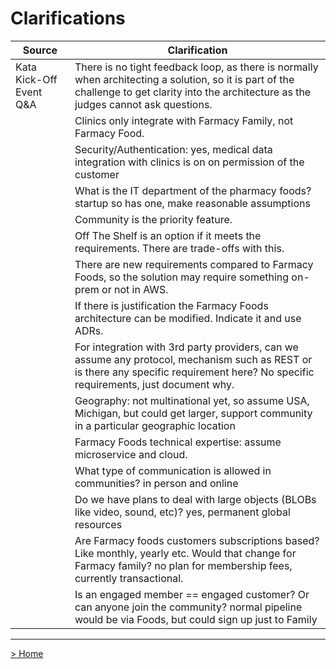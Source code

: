 # Clarifications

| Source                  | Clarification                                                |
| ----------------------- | ------------------------------------------------------------ |
| Kata Kick-Off Event Q&A | There is no tight feedback loop, as there is normally when architecting a solution, so it is part of the challenge to get clarity into the architecture as the judges cannot ask questions. |
|                         | Clinics only integrate with Farmacy Family, not Farmacy Food. |
|                         | Security/Authentication: yes, medical data integration with clinics is on on permission of the customer |
|                         | What is the IT department of the pharmacy foods? startup so has one, make reasonable assumptions |
|                         | Community is the priority feature.                           |
|                         | Off The Shelf is an option if it meets the requirements. There are trade-offs with this. |
|                         | There are new requirements compared to Farmacy Foods, so the solution may require something on-prem or not in AWS. |
|                         | If there is justification the Farmacy Foods architecture can be modified. Indicate it and use ADRs. |
|                         | For integration with 3rd party providers, can we assume any protocol, mechanism such as REST or is there any specific requirement here? No specific requirements, just document why. |
|                         | Geography: not multinational yet, so assume USA, Michigan, but could get larger, support community in a particular geographic location |
|                         | Farmacy Foods technical expertise: assume microservice and cloud. |
|                         | What type of communication is allowed in communities? in person and online |
|                         | Do we have plans to deal with large objects (BLOBs like video, sound, etc)? yes, permanent global resources |
|                         | Are Farmacy foods customers subscriptions based? Like monthly, yearly etc. Would that change for Farmacy family? no plan for membership fees, currently transactional. |
|                         | Is an engaged member == engaged customer? Or can anyone join the community? normal pipeline would be via Foods, but could sign up just to Family |



------

[> Home](README.md)
